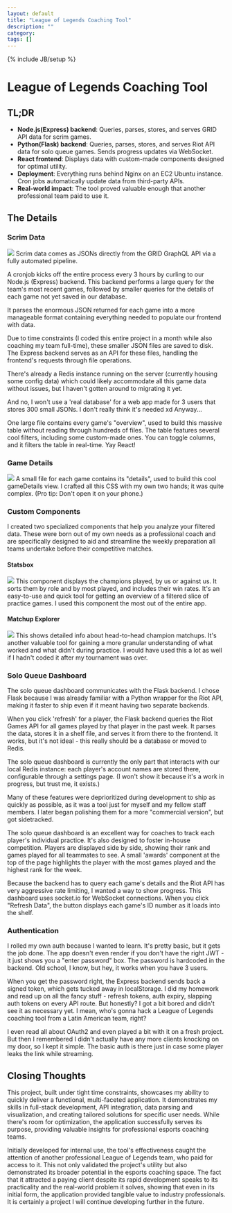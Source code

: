 ```yaml
---
layout: default
title: "League of Legends Coaching Tool"
description: ""
category: 
tags: []
---
```

{% include JB/setup %}



# League of Legends Coaching Tool

## TL;DR

- **Node.js(Express) backend**: Queries, parses, stores, and serves GRID API data for scrim games.
- **Python(Flask) backend**: Queries, parses, stores, and serves Riot API data for solo queue games. Sends progress updates via WebSocket.
- **React frontend**: Displays data with custom-made components designed for optimal utility.
- **Deployment**: Everything runs behind Nginx on an EC2 Ubuntu instance. Cron jobs automatically update data from third-party APIs.
- **Real-world impact**: The tool proved valuable enough that another professional team paid to use it.

## The Details

### Scrim Data
![](../../../assets/images/scrimdata2)
Scrim data comes as JSONs directly from the GRID GraphQL API via a fully automated pipeline.

A cronjob kicks off the entire process every 3 hours by curling to our Node.js (Express) backend. This backend performs a large query for the team's most recent games, followed by smaller queries for the details of each game not yet saved in our database.

It parses the enormous JSON returned for each game into a more manageable format containing everything needed to populate our frontend with data.

Due to time constraints (I coded this entire project in a month while also coaching my team full-time), these smaller JSON files are saved to disk. The Express backend serves as an API for these files, handling the frontend's requests through file operations.

There's already a Redis instance running on the server (currently housing some config data) which could likely accommodate all this game data without issues, but I haven't gotten around to migrating it yet.

And no, I won't use a 'real database' for a web app made for 3 users that stores 300 small JSONs. I don't really think it's needed xd Anyway...

One large file contains every game's "overview", used to build this massive table without reading through hundreds of files. The table features several cool filters, including some custom-made ones. You can toggle columns, and it filters the table in real-time. Yay React!

### Game Details
![](../../../assets/images/gamedetials)
A small file for each game contains its "details", used to build this cool gameDetails view. I crafted all this CSS with my own two hands; it was quite complex. (Pro tip: Don't open it on your phone.)

### Custom Components

I created two specialized components that help you analyze your filtered data. These were born out of my own needs as a professional coach and are specifically designed to aid and streamline the weekly preparation all teams undertake before their competitive matches.

#### Statsbox
![](../../../assets/images/statsbox2)
This component displays the champions played, by us or against us. It sorts them by role and by most played, and includes their win rates. It's an easy-to-use and quick tool for getting an overview of a filtered slice of practice games. I used this component the most out of the entire app.

#### Matchup Explorer
![](../../../assets/images/matchup2)
This shows detailed info about head-to-head champion matchups. It's another valuable tool for gaining a more granular understanding of what worked and what didn't during practice. I would have used this a lot as well if I hadn't coded it after my tournament was over.

### Solo Queue Dashboard

The solo queue dashboard communicates with the Flask backend. I chose Flask because I was already familiar with a Python wrapper for the Riot API, making it faster to ship even if it meant having two separate backends.

When you click 'refresh' for a player, the Flask backend queries the Riot Games API for all games played by that player in the past week. It parses the data, stores it in a shelf file, and serves it from there to the frontend. It works, but it's not ideal - this really should be a database or moved to Redis.

The solo queue dashboard is currently the only part that interacts with our local Redis instance: each player's account names are stored there, configurable through a settings page. (I won't show it because it's a work in progress, but trust me, it exists.)

Many of these features were deprioritized during development to ship as quickly as possible, as it was a tool just for myself and my fellow staff members. I later began polishing them for a more "commercial version", but got sidetracked.

The solo queue dashboard is an excellent way for coaches to track each player's individual practice. It's also designed to foster in-house competition. Players are displayed side by side, showing their rank and games played for all teammates to see. A small 'awards' component at the top of the page highlights the player with the most games played and the highest rank for the week.

Because the backend has to query each game's details and the Riot API has very aggressive rate limiting, I wanted a way to show progress. This dashboard uses socket.io for WebSocket connections. When you click "Refresh Data", the button displays each game's ID number as it loads into the shelf.

### Authentication

I rolled my own auth because I wanted to learn. It's pretty basic, but it gets the job done. The app doesn't even render if you don't have the right JWT - it just shows you a "enter password" box. The password is hardcoded in the backend. Old school, I know, but hey, it works when you have 3 users.

When you get the password right, the Express backend sends back a signed token, which gets tucked away in localStorage. I did my homework and read up on all the fancy stuff - refresh tokens, auth expiry, slapping auth tokens on every API route. But honestly? I got a bit bored and didn't see it as necessary yet. I mean, who's gonna hack a League of Legends coaching tool from a Latin American team, right?

I even read all about OAuth2 and even played a bit with it on a fresh project. But then I remembered I didn't actually have any more clients knocking on my door, so I kept it simple. The basic auth is there just in case some player leaks the link while streaming.

## Closing Thoughts

This project, built under tight time constraints, showcases my ability to quickly deliver a functional, multi-faceted application. It demonstrates my skills in full-stack development, API integration, data parsing and visualization, and creating tailored solutions for specific user needs. While there's room for optimization, the application successfully serves its purpose, providing valuable insights for professional esports coaching teams.

Initially developed for internal use, the tool's effectiveness caught the attention of another professional League of Legends team, who paid for access to it. This not only validated the project's utility but also demonstrated its broader potential in the esports coaching space. The fact that it attracted a paying client despite its rapid development speaks to its practicality and the real-world problem it solves, showing that even in its initial form, the application provided tangible value to industry professionals. It is certainly a project I will continue developing further in the future.